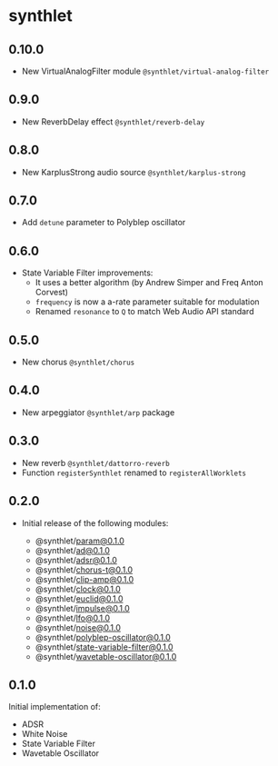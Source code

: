 # synthlet

## 0.10.0

- New VirtualAnalogFilter module `@synthlet/virtual-analog-filter`

## 0.9.0

- New ReverbDelay effect `@synthlet/reverb-delay`

## 0.8.0

- New KarplusStrong audio source `@synthlet/karplus-strong`

## 0.7.0

- Add `detune` parameter to Polyblep oscillator

## 0.6.0

- State Variable Filter improvements:
  - It uses a better algorithm (by Andrew Simper and Freq Anton Corvest)
  - `frequency` is now a a-rate parameter suitable for modulation
  - Renamed `resonance` to `Q` to match Web Audio API standard

## 0.5.0

- New chorus `@synthlet/chorus`

## 0.4.0

- New arpeggiator `@synthlet/arp` package

## 0.3.0

- New reverb `@synthlet/dattorro-reverb`
- Function `registerSynthlet` renamed to `registerAllWorklets`

## 0.2.0

- Initial release of the following modules:

  - @synthlet/param@0.1.0
  - @synthlet/ad@0.1.0
  - @synthlet/adsr@0.1.0
  - @synthlet/chorus-t@0.1.0
  - @synthlet/clip-amp@0.1.0
  - @synthlet/clock@0.1.0
  - @synthlet/euclid@0.1.0
  - @synthlet/impulse@0.1.0
  - @synthlet/lfo@0.1.0
  - @synthlet/noise@0.1.0
  - @synthlet/polyblep-oscillator@0.1.0
  - @synthlet/state-variable-filter@0.1.0
  - @synthlet/wavetable-oscillator@0.1.0

## 0.1.0

Initial implementation of:

- ADSR
- White Noise
- State Variable Filter
- Wavetable Oscillator
